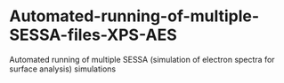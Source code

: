 # Automated-running-of-multiple-SESSA-files-XPS-AES
Automated running of multiple SESSA (simulation of electron spectra for surface analysis) simulations
